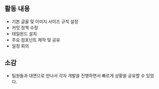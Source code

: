 ## 활동 내용
- 기본 글꼴 및 이미지 사이즈 규칙 설정
- 커밋 정책 수정
- 테일윈드 설치
- 주요 컴포넌트 제작 및 공유
- 일정 회의


## 소감
- 팀원들과 대면으로 만나서 각자 개발을 진행하면서 빠르게 상황을 공유할 수 있었다.
